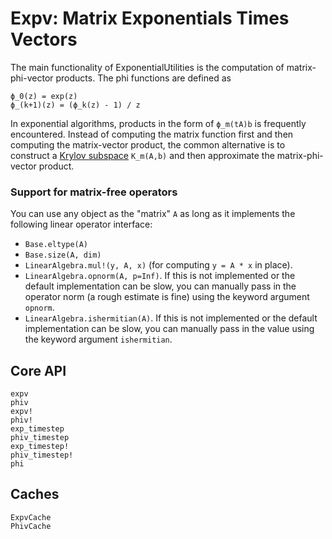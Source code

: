 # Expv: Matrix Exponentials Times Vectors

The main functionality of ExponentialUtilities is the computation of matrix-phi-vector products. The phi functions are defined as

```
ϕ_0(z) = exp(z)
ϕ_(k+1)(z) = (ϕ_k(z) - 1) / z
```

In exponential algorithms, products in the form of `ϕ_m(tA)b` is frequently encountered. Instead of computing the matrix function first and then computing the matrix-vector product, the common alternative is to construct a [Krylov subspace](https://en.wikipedia.org/wiki/Krylov_subspace) `K_m(A,b)` and then approximate the matrix-phi-vector product.

### Support for matrix-free operators

You can use any object as the "matrix" `A` as long as it implements the following linear operator interface:

* `Base.eltype(A)`
* `Base.size(A, dim)`
* `LinearAlgebra.mul!(y, A, x)` (for computing `y = A * x` in place).
* `LinearAlgebra.opnorm(A, p=Inf)`. If this is not implemented or the default implementation can be slow, you can manually pass in the operator norm (a rough estimate is fine) using the keyword argument `opnorm`.
* `LinearAlgebra.ishermitian(A)`. If this is not implemented or the default implementation can be slow, you can manually pass in the value using the keyword argument `ishermitian`.

## Core API

```@docs
expv
phiv
expv!
phiv!
exp_timestep
phiv_timestep
exp_timestep!
phiv_timestep!
phi
```

## Caches

```@docs
ExpvCache
PhivCache
```